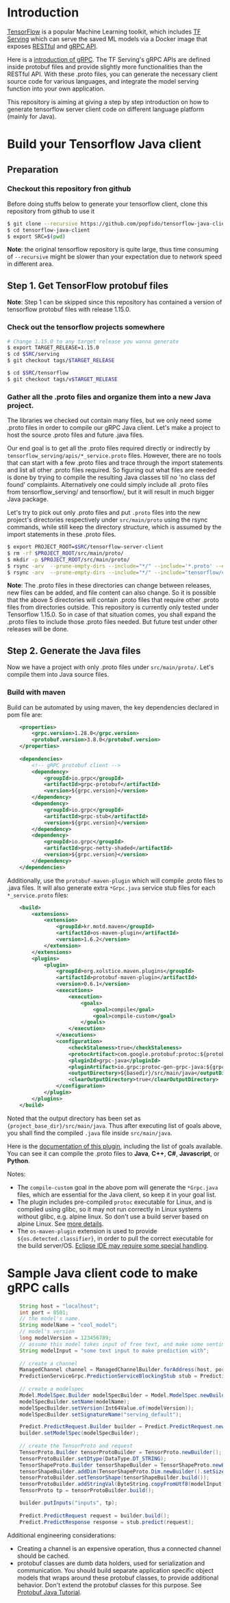 # Introduction

[TensorFlow](https://github.com/tensorflow/tensorflow) is a popular Machine Learning toolkit, which includes [TF Serving](https://github.com/tensorflow/serving) which can serve the saved ML models via a Docker image that exposes [RESTful](https://github.com/tensorflow/serving/blob/master/tensorflow_serving/g3doc/api_rest.md) and [gRPC API](https://github.com/tensorflow/serving/tree/master/tensorflow_serving/apis).

Here is a [introduction of gRPC](https://grpc.io/docs/guides/index.html). The TF Serving's gRPC APIs are defined inside protobuf files and provide slightly more functionalities than the RESTful API. With these .proto files, you can generate the necessary client source code for various languages, and integrate the model serving function into your own application.

This repository is aiming at giving a step by step introduction on how to generate tensorflow server client code on different language platform (mainly for Java).

# Build your Tensorflow Java client

## Preparation

### Checkout this repository fron github

Before doing stuffs below to generate your tensorflow client, clone this repository from github to use it

```bash
$ git clone --recursive https://github.com/popfido/tensorflow-java-client.git
$ cd tensorflow-java-client
$ export SRC=$(pwd)
```

**Note**: the original tensorflow repository is quite large, thus time consuming of `--recursive` might be slower than your expectation due to network speed in different area. 

## Step 1. Get TensorFlow protobuf files

**Note**: Step 1 can be skipped since this repository has contained a version of tensorflow protobuf files with release 1.15.0.

### Check out the tensorflow projects somewhere

```bash
# Change 1.15.0 to any target release you wanna generate
$ export TARGET_RELEASE=1.15.0
$ cd $SRC/serving
$ git checkout tags/$TARGET_RELEASE

$ cd $SRC/tensorflow
$ git checkout tags/v$TARGET_RELEASE
```

### Gather all the .proto files and organize them into a new Java project.

The libraries we checked out contain many files, but we only need some .proto files in order to compile our gRPC Java client. Let's make a project to host the source .proto files and future .java files.

Our end goal is to get all the .proto files required directly or indirectly by `tensorflow_serving/apis/*_service.proto` files. 
However, there are no tools that can start with a few .proto files and trace through the import statements and list all other .proto files required. 
So figuring out what files are needed is done by trying to compile the resulting Java classes till no 'no class def found' complaints. 
Alternatively one could simply include all .proto files from tensorflow_serving/ and tensorflow/, but it will result in much bigger Java package.

Let's try to pick out only .proto files and put `.proto` files into the new project's directories respectively under `src/main/proto` using the rsync commands, 
while still keep the directory structure, which is assumed by the import statements in these .proto files. 

```bash
$ export PROJECT_ROOT=$SRC/tensorflow-server-client
$ rm -rf $PROJECT_ROOT/src/main/proto/
$ mkdir -p $PROJECT_ROOT/src/main/proto/
$ rsync -arv  --prune-empty-dirs --include="*/" --include='*.proto' --exclude='*' $SRC/serving/tensorflow_serving  $PROJECT_ROOT/src/main/proto/
$ rsync -arv  --prune-empty-dirs --include="*/" --include="tensorflow/core/lib/core/*.proto" --include='tensorflow/core/framework/*.proto' --include="tensorflow/core/example/*.proto" --include="tensorflow/core/protobuf/*.proto" --include="tensorflow/stream_executor/*.proto" --exclude='*' $SRC/tensorflow/tensorflow  $PROJECT_ROOT/src/main/proto/
```

**Note**: The .proto files in these directories can change between releases, new files can be added, and file content can also change. So it is possible that the above 5 directories will contain .proto files that require other .proto files from directories outside. This repository is currently only tested under Tensorflow 1.15.0. So in case of that situation comes, you shall expand the .proto files to include those .proto files needed. But future test under other releases will be done.

## Step 2. Generate the Java files

Now we have a project with only .proto files under `src/main/proto/`. Let's compile them into Java source files.

### Build with maven

Build can be automated by using maven, the key dependencies declared in pom file are:

```xml
    <properties>
        <grpc.version>1.28.0</grpc.version>
        <protobuf.version>3.8.0</protobuf.version>
    </properties>
    
    <dependencies>
        <!-- gRPC protobuf client -->
        <dependency>
            <groupId>io.grpc</groupId>
            <artifactId>grpc-protobuf</artifactId>
            <version>${grpc.version}</version>
        </dependency>
        <dependency>
            <groupId>io.grpc</groupId>
            <artifactId>grpc-stub</artifactId>
            <version>${grpc.version}</version>
        </dependency>
        <dependency>
            <groupId>io.grpc</groupId>
            <artifactId>grpc-netty-shaded</artifactId>
            <version>${grpc.version}</version>
        </dependency>
    </dependencies>
```

Additionally, use the `protobuf-maven-plugin` which will compile .proto files to .java files. It will also generate extra `*Grpc.java` service stub files for each `*_service.proto` files:

```xml
    <build>
        <extensions>
            <extension>
                <groupId>kr.motd.maven</groupId>
                <artifactId>os-maven-plugin</artifactId>
                <version>1.6.2</version>
            </extension>
        </extensions>
        <plugins>
            <plugin>
                <groupId>org.xolstice.maven.plugins</groupId>
                <artifactId>protobuf-maven-plugin</artifactId>
                <version>0.6.1</version>
                <executions>
                    <execution>
                        <goals>
                            <goal>compile</goal>
                            <goal>compile-custom</goal>
                        </goals>
                    </execution>
                </executions>
                <configuration>
                    <checkStaleness>true</checkStaleness>
                    <protocArtifact>com.google.protobuf:protoc:${protobuf.version}:exe:${os.detected.classifier}</protocArtifact>
                    <pluginId>grpc-java</pluginId>
                    <pluginArtifact>io.grpc:protoc-gen-grpc-java:${grpc.version}:exe:${os.detected.classifier}</pluginArtifact>
                    <outputDirectory>${basedir}/src/main/java</outputDirectory>
                    <clearOutputDirectory>true</clearOutputDirectory>
                </configuration>
            </plugin>
        </plugins>
    </build>
```

Noted that the output directory has been set as `{project_base_dir}/src/main/java`. Thus after executing list of goals above, you shall find the compiled `.java` file inside `src/main/java`.

Here is the [documentation of this plugin](https://www.xolstice.org/protobuf-maven-plugin/), including the list of goals available. You can see it can compile the .proto files to **Java**, **C++**, **C#**, **Javascript**, or **Python**.

Notes:

- The `compile-custom` goal in the above pom will generate the `*Grpc.java` files, which are essential for the Java client, so keep it in your goal list.
- The plugin includes pre-compiled `protoc` executable for Linux, and is compiled using glibc, so it may not run correctly in Linux systems without glibc, e.g. alpine linux. So don't use a build server based on alpine Linux. See [more details](https://github.com/xolstice/protobuf-maven-plugin/issues/23#issuecomment-266098369).
- The `os-maven-plugin` extension is used to provide `${os.detected.classifier}`, in order to pull the correct executable for the build server/OS. [Eclipse IDE may require some special handling](https://github.com/trustin/os-maven-plugin#issues-with-eclipse-m2e-or-other-ides).

# Sample Java client code to make gRPC calls

```java
    String host = "localhost";
    int port = 8501;
    // the model's name. 
    String modelName = "cool_model";
    // model's version
    long modelVersion = 123456789;
    // assume this model takes input of free text, and make some sentiment prediction.
    String modelInput = "some text input to make prediction with";
    
    // create a channel
    ManagedChannel channel = ManagedChannelBuilder.forAddress(host, port).usePlaintext().build();
    PredictionServiceGrpc.PredictionServiceBlockingStub stub = PredictionServiceGrpc.newBlockingStub(channel);
    
    // create a modelspec
    Model.ModelSpec.Builder modelSpecBuilder = Model.ModelSpec.newBuilder();
    modelSpecBuilder.setName(modelName);
    modelSpecBuilder.setVersion(Int64Value.of(modelVersion));
    modelSpecBuilder.setSignatureName("serving_default");

    Predict.PredictRequest.Builder builder = Predict.PredictRequest.newBuilder();
    builder.setModelSpec(modelSpecBuilder);
    
    // create the TensorProto and request
    TensorProto.Builder tensorProtoBuilder = TensorProto.newBuilder();
    tensorProtoBuilder.setDtype(DataType.DT_STRING);
    TensorShapeProto.Builder tensorShapeBuilder = TensorShapeProto.newBuilder();
    tensorShapeBuilder.addDim(TensorShapeProto.Dim.newBuilder().setSize(1));
    tensorProtoBuilder.setTensorShape(tensorShapeBuilder.build());
    tensorProtoBuilder.addStringVal(ByteString.copyFromUtf8(modelInput));
    TensorProto tp = tensorProtoBuilder.build();

    builder.putInputs("inputs", tp);
    
    Predict.PredictRequest request = builder.build();
    Predict.PredictResponse response = stub.predict(request);
```

Additional engineering considerations:

- Creating a channel is an expensive operation, thus a connected channel should be cached.
- protobuf classes are dumb data holders, used for serialization and communication. You should build separate application specific object models that wraps around these protobuf classes, to provide additional behavior. Don't extend the protobuf classes for this purpose. See [Protobuf Java Tutorial](https://developers.google.com/protocol-buffers/docs/javatutorial).
